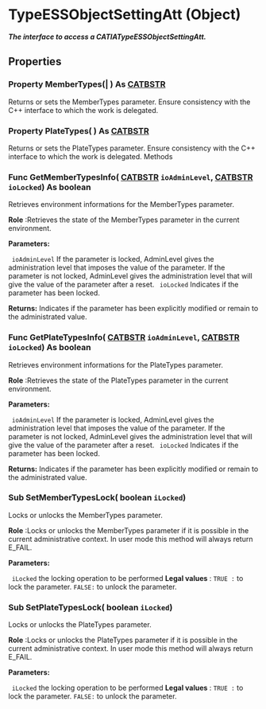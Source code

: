# TypeESSObjectSettingAtt (Object)

**_The interface to access a CATIATypeESSObjectSettingAtt._**

## Properties

### Property **MemberTypes**(| ) As [CATBSTR](../System/typedef_CATBSTR_8129.md)

   Returns or sets the MemberTypes parameter.  Ensure consistency with the C++ interface to which the work is delegated.  
### Property **PlateTypes**( ) As [CATBSTR](../System/typedef_CATBSTR_8129.md)

   Returns or sets the PlateTypes parameter.  Ensure consistency with the C++ interface to which the work is delegated.  Methods

### Func **GetMemberTypesInfo**( [CATBSTR](../System/typedef_CATBSTR_8129.md)  `ioAdminLevel`,  [CATBSTR](../System/typedef_CATBSTR_8129.md)  `ioLocked`) As boolean

   Retrieves environment informations for the MemberTypes parameter.

**Role** :Retrieves the state of the MemberTypes parameter in the current environment.

**Parameters:**

` ioAdminLevel`
If the parameter is locked, AdminLevel gives the administration level that imposes the value of the parameter.
If the parameter is not locked, AdminLevel gives the administration level that will give the value of the parameter after a reset.
` ioLocked`      Indicates if the parameter has been locked.

**Returns:**      Indicates if the parameter has been explicitly modified or remain to the administrated value.  
### Func **GetPlateTypesInfo**( [CATBSTR](../System/typedef_CATBSTR_8129.md)  `ioAdminLevel`,  [CATBSTR](../System/typedef_CATBSTR_8129.md)  `ioLocked`) As boolean

   Retrieves environment informations for the PlateTypes parameter.

**Role** :Retrieves the state of the PlateTypes parameter in the current environment.

**Parameters:**

` ioAdminLevel`
If the parameter is locked, AdminLevel gives the administration level that imposes the value of the parameter.
If the parameter is not locked, AdminLevel gives the administration level that will give the value of the parameter after a reset.
` ioLocked`      Indicates if the parameter has been locked.

**Returns:**      Indicates if the parameter has been explicitly modified or remain to the administrated value.  
### Sub **SetMemberTypesLock**( boolean  `iLocked`)

   Locks or unlocks the MemberTypes parameter.

**Role** :Locks or unlocks the MemberTypes parameter if it is possible in the current administrative context. In user mode this method will always return E_FAIL.

**Parameters:**

` iLocked`      the locking operation to be performed **Legal values** :
`TRUE :` to lock the parameter.
`FALSE:` to unlock the parameter.

### Sub **SetPlateTypesLock**( boolean  `iLocked`)

   Locks or unlocks the PlateTypes parameter.

**Role** :Locks or unlocks the PlateTypes parameter if it is possible in the current administrative context. In user mode this method will always return E_FAIL.

**Parameters:**

` iLocked`      the locking operation to be performed **Legal values** :
`TRUE :` to lock the parameter.
`FALSE:` to unlock the parameter.